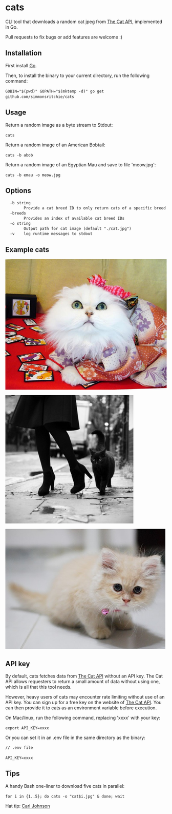 # cats
CLI tool that downloads a random cat jpeg from [The Cat API](https://thecatapi.com/), implemented in Go.

Pull requests to fix bugs or add features are welcome :)

## Installation
First install [Go](https://golang.org/doc/install).

Then, to install the binary to your current directory, run the following command:

`GOBIN="$(pwd)" GOPATH="$(mktemp -d)" go get github.com/simmonsritchie/cats`

## Usage

Return a random image as a byte stream to Stdout:

`cats`

Return a random image of an American Bobtail:

`cats -b abob`

Return a random image of an Egyptian Mau and save to file 'meow.jpg':

`cats -b emau -o meow.jpg`


## Options

```
  -b string
        Provide a cat breed ID to only return cats of a specific breed
  -breeds
        Provides an index of available cat breed IDs
  -o string
        Output path for cat image (default "./cat.jpg")
  -v    log runtime messages to stdout
```

## Example cats

![screenshot](./examples/1.jpg)

![screenshot](./examples/2.jpg)

![screenshot](./examples/3.jpg)

## API key

By default, cats fetches data from [The Cat API](https://thecatapi.com/) without an API key. The Cat API allows requesters to return a small amount of data without using one, which is all that this tool needs.

However, heavy users of cats may encounter rate limiting without use of an API key. You can sign up for a free key on the website of [The Cat API](https://thecatapi.com/). You can then provide it to cats as an environment variable before execution.

On Mac/linux, run the following command, replacing 'xxxx' with your key:

`export API_KEY=xxxx`

Or you can set it in an .env file in the same directory as the binary:

```
// .env file

API_KEY=xxxx
```

## Tips

A handy Bash one-liner to download five cats in parallel:

`for i in {1..5}; do cats -o "cat$i.jpg" & done; wait`

Hat tip: [Carl Johnson](https://blog.carlmjohnson.net/post/2020/go-cli-how-to-and-advice/)
